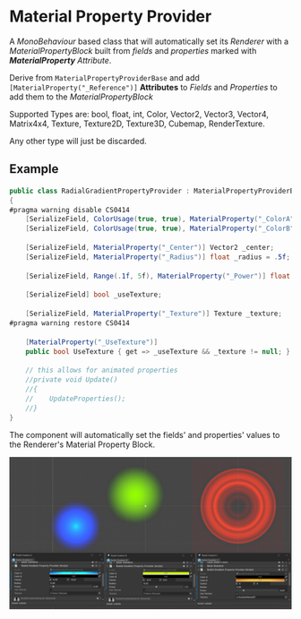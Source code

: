 # Material Property Provider
A _MonoBehaviour_ based class that will automatically set its _Renderer_ with a _MaterialPropertyBlock_ built from _fields_ and _properties_ marked with _**MaterialProperty**_ _Attribute_.

Derive from ```MaterialPropertyProviderBase``` and add ```[MaterialProperty("_Reference")]``` **Attributes** to _Fields_ and _Properties_ to add them to the _MaterialPropertyBlock_

Supported Types are: bool, float, int, Color, Vector2, Vector3, Vector4, Matrix4x4, Texture, Texture2D, Texture3D, Cubemap, RenderTexture.

Any other type will just be discarded.

## Example
```cs
public class RadialGradientPropertyProvider : MaterialPropertyProviderBase
{
#pragma warning disable CS0414
    [SerializeField, ColorUsage(true, true), MaterialProperty("_ColorA")] Color _colorA = Color.yellow;
    [SerializeField, ColorUsage(true, true), MaterialProperty("_ColorB")] Color _colorB = Color.cyan;

    [SerializeField, MaterialProperty("_Center")] Vector2 _center;
    [SerializeField, MaterialProperty("_Radius")] float _radius = .5f;

    [SerializeField, Range(.1f, 5f), MaterialProperty("_Power")] float _power = 1f;

    [SerializeField] bool _useTexture;

    [SerializeField, MaterialProperty("_Texture")] Texture _texture;
#pragma warning restore CS0414

    [MaterialProperty("_UseTexture")]
    public bool UseTexture { get => _useTexture && _texture != null; }

    // this allows for animated properties
    //private void Update()
    //{
    //    UpdateProperties();
    //}
}
```
The component will automatically set the fields' and properties' values to the Renderer's Material Property Block.

![alt text](Documentation~/images/radial-gradient-sample.png)

